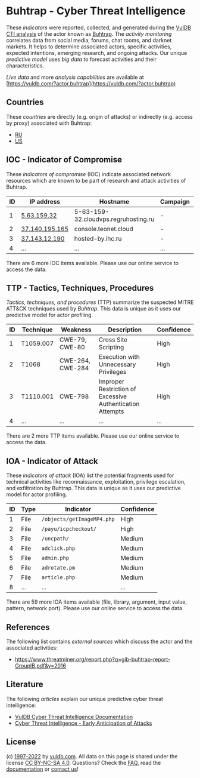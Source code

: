 # Buhtrap - Cyber Threat Intelligence

These _indicators_ were reported, collected, and generated during the [VulDB CTI analysis](https://vuldb.com/?kb.cti) of the actor known as [Buhtrap](https://vuldb.com/?actor.buhtrap). The _activity monitoring_ correlates data from social media, forums, chat rooms, and darknet markets. It helps to determine associated actors, specific activities, expected intentions, emerging research, and ongoing attacks. Our unique _predictive model_ uses _big data_ to forecast activities and their characteristics.

_Live data_ and more _analysis capabilities_ are available at [https://vuldb.com/?actor.buhtrap](https://vuldb.com/?actor.buhtrap)

## Countries

These _countries_ are directly (e.g. origin of attacks) or indirectly (e.g. access by proxy) associated with Buhtrap:

* [RU](https://vuldb.com/?country.ru)
* [US](https://vuldb.com/?country.us)

## IOC - Indicator of Compromise

These _indicators of compromise_ (IOC) indicate associated network resources which are known to be part of research and attack activities of Buhtrap.

ID | IP address | Hostname | Campaign | Confidence
-- | ---------- | -------- | -------- | ----------
1 | [5.63.159.32](https://vuldb.com/?ip.5.63.159.32) | 5-63-159-32.cloudvps.regruhosting.ru | - | High
2 | [37.140.195.165](https://vuldb.com/?ip.37.140.195.165) | console.teonet.cloud | - | High
3 | [37.143.12.190](https://vuldb.com/?ip.37.143.12.190) | hosted-by.ihc.ru | - | High
4 | ... | ... | ... | ...

There are 6 more IOC items available. Please use our online service to access the data.

## TTP - Tactics, Techniques, Procedures

_Tactics, techniques, and procedures_ (TTP) summarize the suspected MITRE ATT&CK techniques used by _Buhtrap_. This data is unique as it uses our predictive model for actor profiling.

ID | Technique | Weakness | Description | Confidence
-- | --------- | -------- | ----------- | ----------
1 | T1059.007 | CWE-79, CWE-80 | Cross Site Scripting | High
2 | T1068 | CWE-264, CWE-284 | Execution with Unnecessary Privileges | High
3 | T1110.001 | CWE-798 | Improper Restriction of Excessive Authentication Attempts | High
4 | ... | ... | ... | ...

There are 2 more TTP items available. Please use our online service to access the data.

## IOA - Indicator of Attack

These _indicators of attack_ (IOA) list the potential fragments used for technical activities like reconnaissance, exploitation, privilege escalation, and exfiltration by Buhtrap. This data is unique as it uses our predictive model for actor profiling.

ID | Type | Indicator | Confidence
-- | ---- | --------- | ----------
1 | File | `/objects/getImageMP4.php` | High
2 | File | `/payu/icpcheckout/` | High
3 | File | `/uncpath/` | Medium
4 | File | `adclick.php` | Medium
5 | File | `admin.php` | Medium
6 | File | `adrotate.pm` | Medium
7 | File | `article.php` | Medium
8 | ... | ... | ...

There are 59 more IOA items available (file, library, argument, input value, pattern, network port). Please use our online service to access the data.

## References

The following list contains _external sources_ which discuss the actor and the associated activities:

* https://www.threatminer.org/report.php?q=gib-buhtrap-report-GroupIB.pdf&y=2016

## Literature

The following _articles_ explain our unique predictive cyber threat intelligence:

* [VulDB Cyber Threat Intelligence Documentation](https://vuldb.com/?kb.cti)
* [Cyber Threat Intelligence - Early Anticipation of Attacks](https://www.scip.ch/en/?labs.20201022)

## License

(c) [1997-2022](https://vuldb.com/?kb.changelog) by [vuldb.com](https://vuldb.com/?kb.about). All data on this page is shared under the license [CC BY-NC-SA 4.0](https://creativecommons.org/licenses/by-nc-sa/4.0/). Questions? Check the [FAQ](https://vuldb.com/?kb.faq), read the [documentation](https://vuldb.com/?kb) or [contact us](https://vuldb.com/?contact)!
